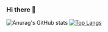 ### Hi there 👋
![Anurag's GitHub stats](https://github-readme-stats.vercel.app/api?username=huihuihuihuicyh&theme=default&show_icons=true)
[![Top Langs](https://github-readme-stats.vercel.app/api/top-langs/?username=huihuihuihuicyh&hide=javascript,html)](https://github.com/anuraghazra/github-readme-stats)
<!--
**huihuihuihuicyh/huihuihuihuicyh** is a ✨ _special_ ✨ repository because its `README.md` (this file) appears on your GitHub profile.

Here are some ideas to get you started:

- 🔭 I’m currently working on ...
- 🌱 I’m currently learning ...
- 👯 I’m looking to collaborate on ...
- 🤔 I’m looking for help with ...
- 💬 Ask me about ...
- 📫 How to reach me: ...
- 😄 Pronouns: ...
- ⚡ Fun fact: ...
-->
